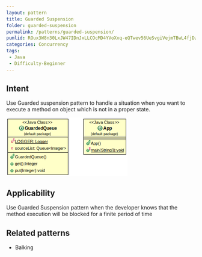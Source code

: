 ```yaml
---
layout: pattern
title: Guarded Suspension
folder: guarded-suspension
permalink: /patterns/guarded-suspension/
pumlid: ROux3W8n30LxJW47IDnJxLLCOcMD4YVoXxq-eQTwev56UeSvgiVejmTBwL4fjDzFzsLF0CKhD_OpNc6aPOgJU2vp0FUuSAVmnW-cIiPDqa9tKZ4OQ1kW1MgbcYniaHXF0VBoH-VGaTVlnK5Iztu1
categories: Concurrency
tags:
 - Java
 - Difficulty-Beginner
---
```


## Intent
Use Guarded suspension pattern to handle a situation when you want to execute a method on object which is not in a proper state.

![Guarded Suspension diagram](./etc/guarded-suspension.png)

## Applicability
Use Guarded Suspension pattern when the developer knows that the method execution will be blocked for a finite period of time

## Related patterns
* Balking 

